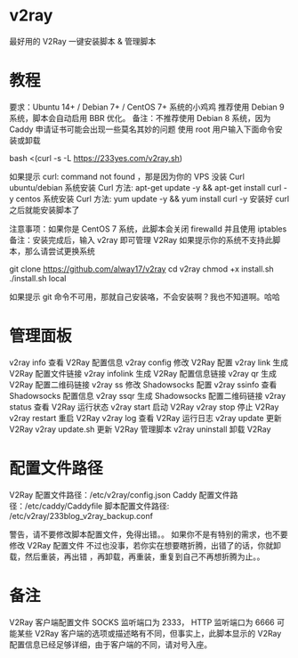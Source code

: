 # v2ray
最好用的 V2Ray 一键安装脚本 &amp; 管理脚本

# 教程

要求：Ubuntu 14+ / Debian 7+ / CentOS 7+ 系统的小鸡鸡
推荐使用 Debian 9 系统，脚本会自动启用 BBR 优化。
备注：不推荐使用 Debian 8 系统，因为 Caddy 申请证书可能会出现一些莫名其妙的问题
使用 root 用户输入下面命令安装或卸载

bash <(curl -s -L https://233yes.com/v2ray.sh)

如果提示 curl: command not found ，那是因为你的 VPS 没装 Curl
ubuntu/debian 系统安装 Curl 方法: apt-get update -y && apt-get install curl -y
centos 系统安装 Curl 方法: yum update -y && yum install curl -y
安装好 curl 之后就能安装脚本了

注意事项：如果你是 CentOS 7 系统，此脚本会关闭 firewalld 并且使用 iptables
备注：安装完成后，输入 v2ray 即可管理 V2Ray
如果提示你的系统不支持此脚本，那么请尝试更换系统

git clone https://github.com/alway17/v2ray
cd v2ray
chmod +x install.sh
./install.sh local

如果提示 git 命令不可用，那就自己安装咯，不会安装啊？我也不知道啊。哈哈

# 管理面板
v2ray info 查看 V2Ray 配置信息 
v2ray config 修改 V2Ray 配置 
v2ray link 生成 V2Ray 配置文件链接 
v2ray infolink 生成 V2Ray 配置信息链接 
v2ray qr 生成 V2Ray 配置二维码链接 
v2ray ss 修改 Shadowsocks 配置 
v2ray ssinfo 查看 Shadowsocks 配置信息 
v2ray ssqr 生成 Shadowsocks 配置二维码链接 
v2ray status 查看 V2Ray 运行状态 
v2ray start 启动 V2Ray 
v2ray stop 停止 V2Ray 
v2ray restart 重启 V2Ray 
v2ray log 查看 V2Ray 运行日志 
v2ray update 更新 V2Ray
v2ray update.sh 更新 V2Ray 管理脚本
v2ray uninstall 卸载 V2Ray

# 配置文件路径

V2Ray 配置文件路径：/etc/v2ray/config.json
Caddy 配置文件路径：/etc/caddy/Caddyfile
脚本配置文件路径: /etc/v2ray/233blog_v2ray_backup.conf

警告，请不要修改脚本配置文件，免得出错。。
如果你不是有特别的需求，也不要修改 V2Ray 配置文件
不过也没事，若你实在想要瞎折腾，出错了的话，你就卸载，然后重装，再出错 ，再卸载，再重装，重复到自己不再想折腾为止。。

# 备注

V2Ray 客户端配置文件 SOCKS 监听端口为 2333， HTTP 监听端口为 6666
可能某些 V2Ray 客户端的选项或描述略有不同，但事实上，此脚本显示的 V2Ray 配置信息已经足够详细，由于客户端的不同，请对号入座。
